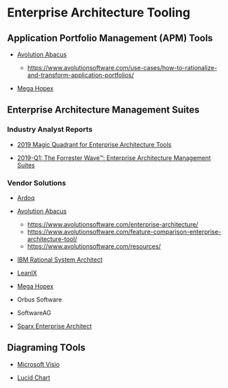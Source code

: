 
# Enterprise Architecture Tooling

## Application Portfolio Management (APM) Tools
- [Avolution Abacus](https://www.avolutionsoftware.com/abacus/)
  + https://www.avolutionsoftware.com/use-cases/how-to-rationalize-and-transform-application-portfolios/


- [Mega Hopex](https://www.mega.com)


## Enterprise Architecture Management Suites

### Industry Analyst Reports

- [2019 Magic Quadrant for Enterprise Architecture Tools ](https://www.gartner.com/en/documents/3970555)

- [2019-Q1: The Forrester Wave™: Enterprise Architecture Management Suites](https://www.forrester.com/report/The+Forrester+Wave+Enterprise+Architecture+Management+Suites+Q1+2019/-/E-RES144383)


### Vendor Solutions

- [Ardoq](https://www.ardoq.com/)


- [Avolution Abacus](https://www.avolutionsoftware.com/abacus/)
  + https://www.avolutionsoftware.com/enterprise-architecture/
  + https://www.avolutionsoftware.com/feature-comparison-enterprise-architecture-tool/
  + https://www.avolutionsoftware.com/resources/


- [IBM Rational System Architect](http://www.ibm.com/support/knowledgecenter/SS6RBX/sa_family_welcome.html)


- [LeanIX](https://www.leanix.net/en/)


- [Mega Hopex](https://www.mega.com)


- Orbus Software

- SoftwareAG

- [Sparx Enterprise Architect](http://www.sparxsystems.com/)


## Diagraming TOols
- [Microsoft Visio](https://products.office.com/en-us/visio/microsoft-visio-plans-and-pricing-compare-visio-options?tab=tabs-1)


- [Lucid Chart](https://www.lucidchart.com/)
